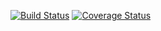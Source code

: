 [![Build Status](https://travis-ci.org/thornag/php-vfs.png)](https://travis-ci.org/thornag/php-vfs) [![Coverage Status](https://coveralls.io/repos/thornag/php-vfs/badge.png?branch=master)](https://coveralls.io/r/thornag/php-vfs?branch=master)